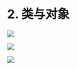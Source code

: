 # 2. 类与对象

![](http://o7qrps1cr.bkt.clouddn.com/%E5%B1%8F%E5%B9%95%E5%BF%AB%E7%85%A7%202017-04-21%20%E4%B8%8B%E5%8D%884.01.57.png)

![](http://o7qrps1cr.bkt.clouddn.com/%E5%B1%8F%E5%B9%95%E5%BF%AB%E7%85%A7%202017-04-21%20%E4%B8%8B%E5%8D%884.03.47.png)

![](http://o7qrps1cr.bkt.clouddn.com/%E5%B1%8F%E5%B9%95%E5%BF%AB%E7%85%A7%202017-04-21%20%E4%B8%8B%E5%8D%884.11.48.png)



